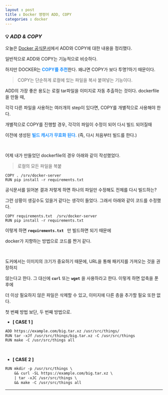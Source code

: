 ```yaml
---
layout : post
title : Docker 명령어 ADD, COPY
categories : docker
---
```


### 💡 ***ADD & COPY***

오늘은 [Docker 공식문서](https://docs.docker.com/develop/develop-images/dockerfile_best-practices/#add-or-copy)에서 ADD와 COPY에 대한 내용을 정리했다.

일반적으로 ADD와 COPY는 기능적으로 비슷하다. 

하지만 DOCKER는 <span style="color:#1E90FF">**COPY를 추천**</span>한다. 왜냐면 COPY가 보다 투명?하기 때문이다. 

> COPY는 단순하게 로컬에 있는 파일을 복사 붙여넣는 기능이다.

ADD의 가장 좋은 용도는 로컬 tar파일을 이미지로 자동 추출하는 것이다. dockerfile을 만들 때,

각각 다른 파일을 사용하는 여러개의 step이 있다면, COPY를 개별적으로 사용해야 한다.

개별적으로 COPY를 진행할 경우, 각각의 파일이 수정이 되어 다시 빌드 되어질때

이전에 생성된 <span style="color:#1E90FF">**빌드 캐시가 무효화 된다.**</span> (즉, 다시 처음부터 빌드를 한다.)

<br>

어제 내가 만들었던 dockerfile의 경우 아래와 같이 작성했었다.

> 로컬의 모든 파일을 복붙

```
COPY . /srv/docker-server
RUN pip install -r requirements.txt 
```

공식문서를 읽어본 결과 저렇게 하면 하나의 파일만 수정해도 전체를 다시 빌드하는? 

그런 상황이 생길수도 있을거 같다는 생각이 들었다. 그래서 아래와 같이 코드를 수정했다.

```
COPY requirements.txt  /srv/docker-server
RUN pip install -r requirements.txt 
```

이렇게 하면 **`requirements.txt `** 만 빌드하면 되기 때문에 

docker가 지향하는 방법으로 코드를 짠거 같다. 

<br>

도커에서는 이미지의 크기가 중요하기 때문에, URL을 통해 패키지를 가져오는 것을 권장하지 

않는다고 한다. 그 대신에 **`curl`** 또는 **`wget`** 을 사용하라고 한다. 이렇게 하면 압축을 푼 후에 

더 이상 필요하지 않은 파일은 삭제할 수 있고, 이미지에 다른 층을 추가할 필요 또한 없다.

첫 번째 방법 보단, 두 번째 방법으로.


- **[ CASE 1 ]**
```txt
ADD https://example.com/big.tar.xz /usr/src/things/
RUN tar -xJf /usr/src/things/big.tar.xz -C /usr/src/things
RUN make -C /usr/src/things all
```

<br>

- **[ CASE 2 ]**
```txt
RUN mkdir -p /usr/src/things \
    && curl -SL https://example.com/big.tar.xz \
    | tar -xJC /usr/src/things \
    && make -C /usr/src/things all
```

---